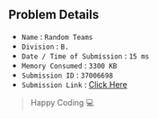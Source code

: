 ## Problem Details 
 
- `Name`                      : `Random Teams`
- `Division`                  : `B.`
- `Date / Time of Submission` : `15 ms`
- `Memory Consumed`           : `3300 KB`
- `Submission ID`             : `37006698`
- `Submission Link`           : [Click Here](http://codeforces.com/contest/478/submission/37006698)

> Happy Coding   :computer: